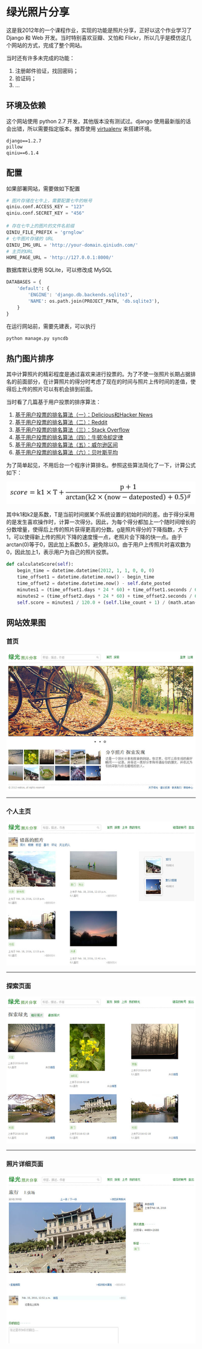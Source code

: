 绿光照片分享
=======

这是我2012年的一个课程作业，实现的功能是照片分享，正好以这个作业学习了 Django 和 Web 开发。当时特别喜欢豆瓣、又怕和 Flickr，所以几乎是模仿这几个网站的方式，完成了整个网站。

当时还有许多未完成的功能：

1. 注册邮件验证，找回密码；
2. 验证码；
3. ...

## 环境及依赖

这个网站使用 python 2.7 开发，其他版本没有测试过。django 使用最新版的话会出错，所以需要指定版本。推荐使用 [virtualenv](https://virtualenv.readthedocs.org/) 来搭建环境。

    django==1.2.7
    pillow
    qiniu==6.1.4

## 配置

如果部署网站，需要做如下配置

```py
# 图片存储在七牛上，需要配置七牛的帐号
qiniu.conf.ACCESS_KEY = "123"
qiniu.conf.SECRET_KEY = "456"

# 存在七牛上的图片的文件名前缀
QINIU_FILE_PREFIX = 'grnglow'
# 七牛图片存储的 URL
QINIU_IMG_URL = 'http://your-domain.qiniudn.com/'
# 主页的URL
HOME_PAGE_URL = 'http://127.0.0.1:8000/'
```

数据库默认使用 SQLite，可以修改成 MySQL

```py
DATABASES = {
    'default': {
        'ENGINE': 'django.db.backends.sqlite3',
        'NAME': os.path.join(PROJECT_PATH, 'db.sqlite3'),
    }
}
```

在运行网站前，需要先建表，可以执行

```py
python manage.py syncdb
```

## 热门图片排序

其中计算照片的精彩程度是通过喜欢来进行投票的。为了不使一张照片长期占据排名的前面部分，在计算照片的得分时考虑了现在的时间与照片上传时间的差值，使得后上传的照片可以有机会排到前面。

当时看了几篇基于用户投票的排序算法：

1. [基于用户投票的排名算法（一）：Delicious和Hacker News](http://www.ruanyifeng.com/blog/2012/02/ranking_algorithm_hacker_news.html)
2. [基于用户投票的排名算法（二）：Reddit](http://www.ruanyifeng.com/blog/2012/03/ranking_algorithm_reddit.html)
3. [基于用户投票的排名算法（三）：Stack Overflow](http://www.ruanyifeng.com/blog/2012/03/ranking_algorithm_stack_overflow.html)
4. [基于用户投票的排名算法（四）：牛顿冷却定律](http://www.ruanyifeng.com/blog/2012/03/ranking_algorithm_newton_s_law_of_cooling.html)
5. [基于用户投票的排名算法（五）：威尔逊区间](http://www.ruanyifeng.com/blog/2012/03/ranking_algorithm_wilson_score_interval.html)
6. [基于用户投票的排名算法（六）：贝叶斯平均](http://www.ruanyifeng.com/blog/2012/03/ranking_algorithm_bayesian_average.html)

为了简单起见，不用后台一个程序计算排名。参照这些算法简化了一下，计算公式如下：

![score_equation.png](doc/score_equation.jpg "")

其中k1和k2是系数，T是当前时间据某个系统设置的初始时间的差。由于得分采用的是发生喜欢操作时，计算一次得分。因此，为每个得分都加上一个随时间增长的分数增量，使得后上传的照片获得更高的分数。g是照片得分的下降指数，大于1，可以使得新上传的照片下降的速度慢一点，老照片会下降的快一点。由于arctan(0)等于0，因此加上系数0.5，避免除以0。由于用户上传照片时喜欢数为0，因此加上1，表示用户为自己的照片投票。

```py
def calculateScore(self):
    begin_time = datetime.datetime(2012, 1, 1, 0, 0, 0)
    time_offset1 = datetime.datetime.now() - begin_time
    time_offset2 = datetime.datetime.now() - self.date_posted
    minutes1 = (time_offset1.days * 24 * 60) + time_offset1.seconds / 60
    minutes2 = (time_offset2.days * 24 * 60) + time_offset2.seconds / 60
    self.score = minutes1 / 120.0 + (self.like_count + 1) / (math.atan(minutes2 / 240.0 + 0.5) ** 2.2)
```

## 网站效果图

### 首页

![img1.jpg](doc/img1.jpg "")

----------

### 个人主页

![img2.jpg](doc/img2.jpg "")

---------

### 探索页面

![img3.jpg](doc/img3.jpg "")

------

### 照片详细页面

![img4.jpg](doc/img4.jpg "")
